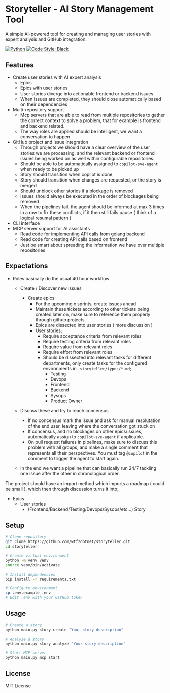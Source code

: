 # Storyteller - AI Story Management Tool

A simple AI-powered tool for creating and managing user stories with expert analysis and GitHub integration.

[![Python](https://img.shields.io/badge/Python-3.11+-blue.svg)](https://www.python.org)
[![Code Style: Black](https://img.shields.io/badge/code%20style-black-000000.svg)](https://github.com/psf/black)

## Features

- Create user stories with AI expert analysis
    - Epics
    - Epics with user stories
    - User stories diverge into actionable frontend or backend issues
    - When issues are completed, they should close automatically based on their dependencies
- Multi-repository support
    - Mcp servers that are able to read from multiple repositories to gather the correct context to solve a problem, that for example is frontend and backend related.
    - The way roles are applied should be intelligent, we want a conversation to happen
- GitHub project and issue integration
    - Through projects we should have a clear overview of the user stories we are processing, and the relevant backend or frontend issues being worked on as well within configurable repositories.
    - Should be able to be automatically assigned to `copilot-sve-agent` when ready to be picked up
    - Story should transition when copilot is done
    - Story should transition when changes are requested, or the story is merged
    - Should unblock other stories if a blockage is removed
    - Issues should always be executed in the order of blockages being removed
    - When the pipelines fail, the agent should be informed at max 3 times in a row to fix these conflicts, if it then still fails pause ( think of a logical resumal pattern )
- CLI interface
- MCP server support for AI assistants
    - Read code for implementing API calls from golang backend
    - Read code for creating API calls based on frontend
    - Just be smart about spreading the information we have over multiple repositories

## Expactations

- Roles basically do the usual 40 hour workflow
    - Create / Discover new issues
        - Create epics
            - For the upcoming x sprints, create issues ahead
            - Maintain these tickets according to other tickets being created later on, make sure to reference them properly through github projects.
            - Epics are dissected into user stories ( more discussion )
            - User stories;
                - Require acceptance criteria from relevant roles
                - Require testing criteria from relevant roles
                - Require value from relevant roles
                - Require effort from relevant roles
                - Should be dissected into relevant tasks for different departments, only create tasks for the configured environments in `.storyteller/types/*.md`;
                    - Testing
                    - Devops
                    - Frontend
                    - Backend
                    - Sysops
                    - Product Owner
    - Discuss these and try to reach concensus
        - If no concensus mark the issue and ask for manual resolutation of the end user, leaving where the conversation got stuck on
        - If concensus, and no blockages on other epics/issues, automatically assign to `copilot-sve-agent` if applicable.
        - On pull request failures in pipelines, make sure to discuss this problem with all groups, and make a single comment that represents all their perspectives. You must tag `@copilot` in the comment to trigger the agent to start again.

    - In the end we want a pipeline that can basically run 24/7 tackling one issue after the other in chronological order.

The project should have an import method which imports a roadmap ( could be small ), which then through discussion turns it into;

- Epics
    - User stories
        - (Frontend/Backend/Testing/Devops/Sysops/etc...) Story

## Setup

```bash
# Clone repository
git clone https://github.com/wtfzdotnet/storyteller.git
cd storyteller

# Create virtual environment
python -m venv venv
source venv/bin/activate

# Install dependencies
pip install -r requirements.txt

# Configure environment
cp .env.example .env
# Edit .env with your GitHub token
```

## Usage

```bash
# Create a story
python main.py story create "Your story description"

# Analyze a story
python main.py story analyze "Your story description"

# Start MCP server
python main.py mcp start
```

## License

MIT License
